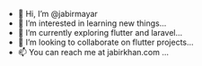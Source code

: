 - 👋 Hi, I’m @jabirmayar
- 👀 I’m interested in learning new things...
- 🌱 I’m currently exploring flutter and laravel...
- 💞️ I’m looking to collaborate on flutter projects...
- 📫 You can reach me at jabirkhan.com ...

<!---
jabirmayar/jabirmayar is a ✨ special ✨ repository because its `README.md` (this file) appears on your GitHub profile.
You can click the Preview link to take a look at your changes.
--->
